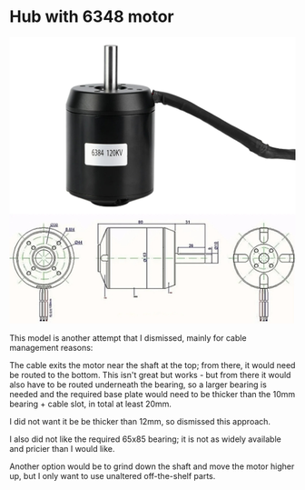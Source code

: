 # Hub with 6348 motor

![6384 motor](../../components/6384%20motor/6384%20motor%20dimensions.jpg)

This model is another attempt that I dismissed, mainly for cable management reasons:

The cable exits the motor near the shaft at the top; from there, it would need be routed to the bottom.
This isn't great but works - but from there it would also have to be routed underneath the bearing, so a larger bearing is needed
and the required base plate would need to be thicker than the 10mm bearing + cable slot, in total at least 20mm.

I did not want it be be thicker than 12mm, so dismissed this approach.

I also did not like the required 65x85 bearing; it is not as widely available and pricier than I would like.

Another option would be to grind down the shaft and move the motor higher up, but I only want to
use unaltered off-the-shelf parts.

